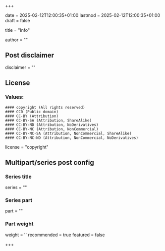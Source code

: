 +++

date = 2025-02-12T12:00:35+01:00
lastmod = 2025-02-12T12:00:35+01:00
draft = false

title = "Info"

author = ""
## Post disclaimer
disclaimer = ""

## License
  ### Values: 
    #### copyright (All rights reserved) 
    #### CC0 (Public domain)
    #### CC-BY (Attribution)
    #### CC-BY-SA (Attribution, ShareAlike)
    #### CC-BY-ND (Attribution, NoDerivatives)
    #### CC-BY-NC (Attribution, NonCommercial)
    #### CC-BY-NC-SA (Attribution, NonCommercial, ShareAlike)
    #### CC-BY-NC-ND (Attribution, NonCommercial, NoDerivatives)
license = "copyright" 
## Multipart/series post config
  ### Series title
  series = ""
  ### Series part
  part = ""
  ### Part weight
  weight = ''
  recommended = true
  featured = false
  
+++
